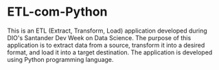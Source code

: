 # ETL-com-Python

This is an ETL (Extract, Transform, Load) application developed during DIO's Santander Dev Week on Data Science. The purpose of this application is to extract data from a source, transform it into a desired format, and load it into a target destination. The application is developed using Python programming language.
